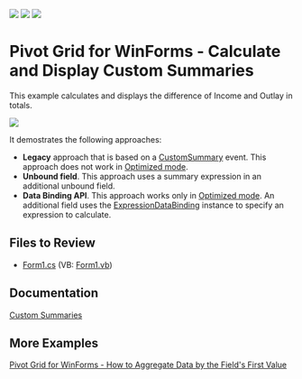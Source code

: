 <!-- default badges list -->
![](https://img.shields.io/endpoint?url=https://codecentral.devexpress.com/api/v1/VersionRange/128581913/19.2.3%2B)
[![](https://img.shields.io/badge/Open_in_DevExpress_Support_Center-FF7200?style=flat-square&logo=DevExpress&logoColor=white)](https://supportcenter.devexpress.com/ticket/details/T413352)
[![](https://img.shields.io/badge/📖_How_to_use_DevExpress_Examples-e9f6fc?style=flat-square)](https://docs.devexpress.com/GeneralInformation/403183)
<!-- default badges end -->

#  Pivot Grid for WinForms - Calculate and Display Custom Summaries

This example calculates and displays the difference of Income and Outlay in totals.

![](/images/screenshot.png)

It demostrates the following approaches:

* **Legacy** approach that is based on a [CustomSummary](https://docs.devexpress.com/WindowsForms/DevExpress.XtraPivotGrid.PivotGridControl.CustomSummary) event. This approach does not work in [Optimized mode](https://docs.devexpress.com/CoreLibraries/401367).
* **Unbound field**. This approach uses a summary expression in an additional unbound field.
* **Data Binding API**. This approach works only in [Optimized mode](https://docs.devexpress.com/CoreLibraries/401367). An additional field uses the [ExpressionDataBinding](https://docs.devexpress.com/WindowsForms/DevExpress.XtraPivotGrid.ExpressionDataBinding) instance to specify an expression to calculate.

## Files to Review

* [Form1.cs](./CS/PivotGridCustomSummaryExample/Form1.cs) (VB: [Form1.vb](./VB/PivotGridCustomSummaryExample/Form1.vb))

## Documentation

[Custom Summaries](https://docs.devexpress.com/WindowsForms/9391)

## More Examples 

[Pivot Grid for WinForms - How to Aggregate Data by the Field's First Value](https://github.com/DevExpress-Examples/winforms-pivot-grid-custom-aggregates)
